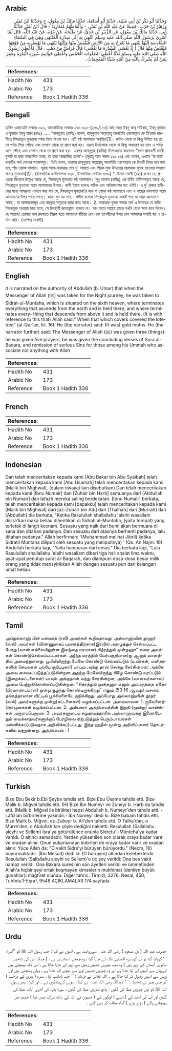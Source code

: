## Arabic


<div dir="rtl" lang="ar" style={{fontSize:'larger',backgroundColor:'#f8f9fa',padding:20}}>
وَحَدَّثَنَا أَبُو بَكْرِ بْنُ أَبِي شَيْبَةَ، حَدَّثَنَا أَبُو أُسَامَةَ، حَدَّثَنَا مَالِكُ بْنُ مِغْوَلٍ، ح وَحَدَّثَنَا ابْنُ نُمَيْرٍ، وَزُهَيْرُ بْنُ حَرْبٍ، جَمِيعًا عَنْ عَبْدِ اللَّهِ بْنِ نُمَيْرٍ، - وَأَلْفَاظُهُمْ مُتَقَارِبَةٌ - قَالَ ابْنُ نُمَيْرٍ حَدَّثَنَا أَبِي، حَدَّثَنَا مَالِكُ بْنُ مِغْوَلٍ، عَنِ الزُّبَيْرِ بْنِ عَدِيٍّ، عَنْ طَلْحَةَ، عَنْ مُرَّةَ، عَنْ عَبْدِ اللَّهِ، قَالَ لَمَّا أُسْرِيَ بِرَسُولِ اللَّهِ صلى الله عليه وسلم انْتُهِيَ بِهِ إِلَى سِدْرَةِ الْمُنْتَهَى وَهِيَ فِي السَّمَاءِ السَّادِسَةِ إِلَيْهَا يَنْتَهِي مَا يُعْرَجُ بِهِ مِنَ الأَرْضِ فَيُقْبَضُ مِنْهَا وَإِلَيْهَا يَنْتَهِي مَا يُهْبَطُ بِهِ مِنْ فَوْقِهَا فَيُقْبَضُ مِنْهَا قَالَ ‏(‏ إِذْ يَغْشَى السِّدْرَةَ مَا يَغْشَى‏)‏ قَالَ فَرَاشٌ مِنْ ذَهَبٍ ‏.‏ قَالَ فَأُعْطِيَ رَسُولُ اللَّهِ صلى الله عليه وسلم ثَلاَثًا أُعْطِيَ الصَّلَوَاتِ الْخَمْسَ وَأُعْطِيَ خَوَاتِيمَ سُورَةِ الْبَقَرَةِ وَغُفِرَ لِمَنْ لَمْ يُشْرِكْ بِاللَّهِ مِنْ أُمَّتِهِ شَيْئًا الْمُقْحِمَاتُ ‏.‏
</div>
<div style={{backgroundColor:'#f8f9fa',padding:20, marginBottom: 10}}><table> <thead> <tr> <th>References:</th> <th></th> </tr> </thead> <tbody><tr><td>Hadith No</td><td>431</td></tr><tr><td>Arabic No</td><td>173</td></tr><tr><td>Reference</td><td>Book 1 Hadith 336</td></tr></tbody></table></div>

## Bengali


<div dir="ltr" lang="bn" style={{fontSize:'larger',backgroundColor:'#f8f9fa',padding:20}}>
হাদিস একাডেমি নাম্বারঃ ৩২০, আন্তর্জাতিক নাম্বারঃ ১৭৩ ৩২০-(২৭৯/১৭৩) আবূ বকর ইবনু আবূ শাইবাহ, ইবনু নুমায়র ও যুহায়র ইবনু হারব (রহঃ) ..... 'আবদুল্লাহ (রাযিঃ) বলেন, রাসূলুল্লাহ সাল্লাল্লাহু আলাইহি ওয়াসাল্লাম কে মি'রাজ রজনীতে সিদরাতুল মুনতাহা পর্যন্ত নিয়ে যাওয়া হল। এটি ষষ্ঠ আসমানে অবস্থিত[1]। জমিন থেকে যা কিছু উত্থিত হয় তা সে পর্যন্ত গিয়ে পৌছে এবং সেখান থেকে তা গ্রহণ করা হয়। তদ্রূপ ঊর্ধ্বলোক থেকে যা কিছু অবতরণ হয় তাও এ পর্যন্ত এসে পৌছে এবং সেখান থেকে তা গ্রহণ করা হয়। এরপর আবদুল্লাহ (রাযিঃ) তিলাওয়াত করলেনঃ “যখন প্রান্তবর্তী বাদরী বৃক্ষটি যা দ্বারা আচ্ছাদিত হবার, তা দ্বারা আচ্ছাদিত হলো"- (সূরাহু আন নাজন ৫৩ঃ ১৬) এবং বলেন, এখানে 'যা দ্বারা' কথাটির অর্থ সোনার পতঙ্গসমূহ। তিনি বলেন, তারপর রাসূলুল্লাহ সাল্লাল্লাহু আলাইহি ওয়াসাল্লাম কে তিনটি বিষয় দান করা হল, পাঁচ ওয়াক্ত সালাত। সূরাহ আল-বাকারার শেষ দু' আয়াত এবং শিরক মুক্ত উম্মতের মারাত্মক গুনাহ তাওবার মাধ্যমে ক্ষমার সুসংবাদ[2]। (ইসলামিক ফাউন্ডেশনঃ ৩২৮, ইসলামিক সেন্টারঃ ৩৩৯) 1. ইমাম নবাবী (রহঃ) বলেন যে, প্রত্যেক কিতাবে উল্লেখ আছে যে, সিদরাতুল মুনতাহা ষষ্ঠ আসমানে। শুধু আনাস (রাযিঃ) এর বর্ণিত হাদীসসমূহে আছে যে, সিদরাতুল মুনতাহা সপ্তম আসমানের উপরে। কাযী ইয়ায বলেনঃ সঠিক এবং অধিকাংশের মত এটাই। এ দু' প্রকার হাদীসের মধ্যে সামঞ্জস্য এভাবে করা যায় যে, সিদরাতুল মুনতাহা’র জড় বা গোড়া ষষ্ঠ আসমানে এবং এ গাছের ডালপাতা সপ্তম আসমানের উপর পর্যন্ত গেছে। কারণ খুব বড় গাছ। খলীল বলেনঃ সিদরাতুল মুনতাহা একটি গাছ যা সপ্তম আসমানে আছে। যা আসমানসমূহ এবং জান্নাত সমূহকে ছায়া করে আছে। 2. মারাত্মক গুনাহ ক্ষমার অর্থ এ উম্মাহর যে ব্যক্তি শিরকমুক্ত অবস্থায় মারা যাবে, সে চিরস্থায়ী জাহান্নামে থাকবে না। বরং মহান আল্লাহ তাকে যখনি হোক ক্ষমা করে দিবেন। হে আল্লাহ! তোমার খাস রহমাতে শিরক হতে আমাদের বাঁচিয়ে রেখ এবং তাওহীদের উপর যেন আমাদের সমাপ্তি হয় এ প্রার্থনা করি। (সংক্ষিপ্ত নাবাবী)
</div>
<div style={{backgroundColor:'#f8f9fa',padding:20, marginBottom: 10}}><table> <thead> <tr> <th>References:</th> <th></th> </tr> </thead> <tbody><tr><td>Hadith No</td><td>431</td></tr><tr><td>Arabic No</td><td>173</td></tr><tr><td>Reference</td><td>Book 1 Hadith 336</td></tr></tbody></table></div>

## English


<div dir="ltr" lang="en" style={{fontSize:'larger',backgroundColor:'#f8f9fa',padding:20}}>
It is narrated on the authority of Abdullah (b. Umar) that when the Messenger of Allah (ﷺ) was taken for the Night journey, he was taken to Sidrat-ul-Muntaha, which is situated on the sixth heaven, where terminates everything that ascends from the earth and is held there, and where terminates every- thing that descends from above it and is held there. (It is with reference to this that) Allah said:" When that which covers covered the lote-tree" (al-Qur'an, Iiii. 16). He (the narrator) said: (It was) gold moths. He (the narrator further) said: The Messenger of Allah (ﷺ) was given three (things): he was given five prayers, be was given the concluding verses of Sura al-Baqara, and remission of serious Sins for those among his Ummah who associate not anything with Allah
</div>
<div style={{backgroundColor:'#f8f9fa',padding:20, marginBottom: 10}}><table> <thead> <tr> <th>References:</th> <th></th> </tr> </thead> <tbody><tr><td>Hadith No</td><td>431</td></tr><tr><td>Arabic No</td><td>173</td></tr><tr><td>Reference</td><td>Book 1 Hadith 336</td></tr></tbody></table></div>

## French


<div dir="ltr" lang="fr" style={{fontSize:'larger',backgroundColor:'#f8f9fa',padding:20}}>

</div>
<div style={{backgroundColor:'#f8f9fa',padding:20, marginBottom: 10}}><table> <thead> <tr> <th>References:</th> <th></th> </tr> </thead> <tbody><tr><td>Hadith No</td><td>431</td></tr><tr><td>Arabic No</td><td>173</td></tr><tr><td>Reference</td><td>Book 1 Hadith 336</td></tr></tbody></table></div>

## Indonesian


<div dir="ltr" lang="id" style={{fontSize:'larger',backgroundColor:'#f8f9fa',padding:20}}>
Dan telah menceritakan kepada kami [Abu Bakar bin Abu Syaibah] telah menceritakan kepada kami [Abu Usamah] telah menceritakan kepada kami [Malik bin Mighwal]. (dalam riwayat lain disebutkan) Dan telah menceritakan kepada kami [Ibnu Numair] dan [Zuhair bin Harb] semuanya dari [Abdullah bin Numair] dan lafazh mereka saling berdekatan. [Ibnu Numair] berkata, telah menceritakan kepada kami [bapakku] telah menceritakan kepada kami [Malik bin Mighwal] dari [az-Zubair bin Adi] dari [Thalhah] dari [Murrah] dari [Abdullah] dia berkata, "Ketika Rasulullah shallallahu 'alaihi wasallam diisra'kan maka beliau dihentikan di Sidrah al-Muntaha, (yaitu tempat) yang terletak di langit keenam. Sesuatu yang naik dari bumi akan bermuara di sana dan ditahan padanya. Dan sesuatu dari atasnya berhenti padanya, lalu ditahan padanya." Allah berfirman: '(Muhammad melihat Jibril) ketika Sidratil Muntaha diliputi oleh sesuatu yang meliputinya) ' (Qs. An Najm: 16). Abdullah berkata lagi, "Yaitu hamparan dari emas." Dia berkata lagi, "Lalu Rasulullah shallallahu 'alaihi wasallam diberi tiga hal: shalat lima waktu, ayat-ayat penutup surat al-Baqarah, dan diampuni dosa-dosa besar milik orang yang tidak mensyirikkan Allah dengan sesuatu pun dari kalangan umat beliau
</div>
<div style={{backgroundColor:'#f8f9fa',padding:20, marginBottom: 10}}><table> <thead> <tr> <th>References:</th> <th></th> </tr> </thead> <tbody><tr><td>Hadith No</td><td>431</td></tr><tr><td>Arabic No</td><td>173</td></tr><tr><td>Reference</td><td>Book 1 Hadith 336</td></tr></tbody></table></div>

## Tamil


<div dir="ltr" lang="ta" style={{fontSize:'larger',backgroundColor:'#f8f9fa',padding:20}}>
அப்துல்லாஹ் பின் மஸ்ஊத் (ரலி) அவர்கள் கூறியதாவது: அல்லாஹ்வின் தூஹர் (ஸல்) அவர்கள் (விண்ணுலகப் பயணத்திற்காக)இரவில் அழைத்துச் செல்லப்பட்ட போது (வான் எல்லையிலுள்ள இலந்தை மரமான) சித்ரத்துல் முன்தஹா” வரை அவர்கள் கொண்டுசெல்லப்பட்டார்கள். அ(ந்த மரத்தில் வேர்பகுதியான)து ஆறாம் வானத்தில் அமைந்துள்ளது. பூமியிலிருந்து மேலே கொண்டு செல்லப்படும் (உயிர்கள், மனிதர்களின் செயல்கள் பற்றிய குறிப்புகள்) யாவும் அங்கு தான் சென்று சேர்கின்றன; அங்கே அவை கையகப்படுத்தப்படுகின்றன.அதற்கு மேலேயிருந்து கிழே கொண்டு வரப்படும் (இறைக்கட்டளைகள்) யாவும் அங்குதான் வந்து சேர்கின்றன; அங்கே (வானவர்களால்) அவை பெற்றுக்கொள்ளப்படுகின்றன. “சித்ரத்துல் முன்தஹா எனும் அம்மரத்தை ஏதோ (பிரமாண்டமான) ஒன்று சூழ்ந்து கொண்டிருக்கிறது” எனும் (53:16 ஆவது) வசனம் தங்கத்தாலான விட்டில் பூச்சிகளையே குறிக்கிறது. அப்போது அல்லாஹ்வின் தூதர் (ஸல்) அவர்களுக்கு முன்று(கட்டளைகள்) வழங்கப்பட்டன. அவையாவன: 1. ஐவேளைத்தொழுகைகள் வழங்கப்பட்டன. 2. அல்பகரா அத்தியாயத்தின் இறுதி (மூன்று) வசன்ங்கள் அருளப்பெற்றன. 3. அவர்களுடைய சமுதாயத்தாரில் அல்லாஹ்வுக்கு இணையேதும் வைக்காதவர்களுக்குப் பேரழிவை ஏற்படுத்தும் பெரும்பாவங்கள் மன்னிக்கப்(படுவதாக அறிவிக்கப்)பட்டது. இந்த ஹதீஸ் மூன்று அறிவிப்பாளர் தொடர்களில் வந்துள்ளது. அத்தியாயம் : 1
</div>
<div style={{backgroundColor:'#f8f9fa',padding:20, marginBottom: 10}}><table> <thead> <tr> <th>References:</th> <th></th> </tr> </thead> <tbody><tr><td>Hadith No</td><td>431</td></tr><tr><td>Arabic No</td><td>173</td></tr><tr><td>Reference</td><td>Book 1 Hadith 336</td></tr></tbody></table></div>

## Turkish


<div dir="ltr" lang="tr" style={{fontSize:'larger',backgroundColor:'#f8f9fa',padding:20}}>
Bize Ebu Bekir b.Ebi Şeybe tahdis etti. Bize Ebu Üsame tahdis etti. Bize Malik b. Miğvel tahdis etti. (H) Bize İbn Numeyr ve Zuheyr b. Harb da tahdis etti. (Malik b. Miğvel ile birlikte) hepsi Abdullah b. Numeyr'den tahdis etti. -Lafızları birbirlerine yakındır.- İbn Numeyr dedi ki: Bize babam tahdis etti. Bize Malik b. Miğvel, ez-Zubeyr b. Ali'den tahdis etti. O Talha'dan, o Murre'den, o Abdullah'tan şöyle dediğini nakletti: Resulullah (Sallallahu aleyhi ve Sellem) İsra'ya götürülünce onunla Sidretu'l-Münteha'ya kadar varıldı. O altıncı semadadır. Yerden yükseltilen son olarak oraya kadar varır ve oradan alınır. Onun yukarısından indirilen de oraya kadar varır ve oradan alınır. Yüce Allah da: "O vakit Sidre'yi bürüyen bürüyordu." (Necm, 16) buyurmaktadır. (İbn Mesud) dedi ki: (O bürüyen) altından kelebeklerdir. Resulullah (Sallallahu aleyhi ve Sellem)'e üç şey verildi: Ona beş vakit namaz verildi. Ona Bakara suresinin son ayetleri verildi ve ümmetinden Allah'a hiçbir şeyi ortak koşmayan kimselerin mukhimat (denilen büyük günahlar)ı mağfiret olundu. Diğer tahric: Tirmizi, 3276; Nesai, 450; Tuhfetu'I-Eşraf, 9548 AÇIKLAMALAR 174.sayfada
</div>
<div style={{backgroundColor:'#f8f9fa',padding:20, marginBottom: 10}}><table> <thead> <tr> <th>References:</th> <th></th> </tr> </thead> <tbody><tr><td>Hadith No</td><td>431</td></tr><tr><td>Arabic No</td><td>173</td></tr><tr><td>Reference</td><td>Book 1 Hadith 336</td></tr></tbody></table></div>

## Urdu


<div dir="rtl" lang="ur" style={{fontSize:'larger',backgroundColor:'#f8f9fa',padding:20}}>
حضرت عبد اللہ ( بن مسعود ) ‌رضی ‌اللہ ‌عنہ ‌ ‌ سےروایت ہے ، انہوں نے کہا : جب رسول اللہ ﷺ کو ’’اسراء ‘ ‘ کروایا گیا تو آپ کوسدرۃ المنتہیٰ تک لے جایا گیا ، وہ چھٹے آسمان پر ہے ، ( جبکہ اس کی شاخیں ساتویں آسمان کے اوپر ہیں ) وہ سب چیزیں جنہیں زمین سے اوپر لے جایا جاتا ہے ، اس تک پہنچتی ہیں اوروہاں سے انہیں لے لیا جاتا ہے اور وہ چیزیں جنہیں اوپر سے نیچے لایا جاتا ہے ، وہاں پہنچتی ہیں اور وہیں سے انہیں وصول کر لیا جاتا ہے ۔ اللہ تعالیٰ نے فرمایا : ’’ جب ڈھانپ لیا ، سدرہ ( بیری کے درخت ) کو جس چیز نے ڈھانپا ۔ ‘ ‘ عبداللہ ‌رضی ‌اللہ ‌عنہ ‌ ‌ نے کہا : سونے کےپتنگوں نے ۔ اور کہا : پھر رسول اللہ ﷺ کو تین چیزیں عطا کی گئیں : پانچ نمازیں عطا کی گئیں ، سورۃ بقرہ کی آخری آیات عطا کی گئیں اور آپ کی امت کے ( ایسے ) لوگوں کے ( جنہوں نے اللہ کے ساتھ شرک نہیں کیا ) جہنم میں پہنچانے والے ( بڑے بڑے ) گناہ معاف کر دیے گئے ۔
</div>
<div style={{backgroundColor:'#f8f9fa',padding:20, marginBottom: 10}}><table> <thead> <tr> <th>References:</th> <th></th> </tr> </thead> <tbody><tr><td>Hadith No</td><td>431</td></tr><tr><td>Arabic No</td><td>173</td></tr><tr><td>Reference</td><td>Book 1 Hadith 336</td></tr></tbody></table></div>